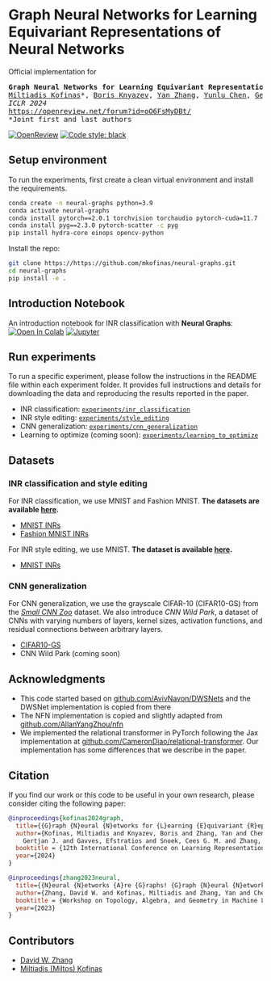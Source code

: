 # Graph Neural Networks for Learning Equivariant Representations of Neural Networks

Official implementation for
<pre>
<b>Graph Neural Networks for Learning Equivariant Representations of Neural Networks</b>
<a href="https://mkofinas.github.io/">Miltiadis Kofinas</a>*, <a href="https://bknyaz.github.io/">Boris Knyazev</a>, <a href="https://www.cyanogenoid.com/">Yan Zhang</a>, <a href="https://yunlu-chen.github.io/">Yunlu Chen</a>, <a href="https://gertjanburghouts.github.io/">Gertjan J. Burghouts</a>, <a href="https://egavves.com/">Efstratios Gavves</a>, <a href="https://www.ceessnoek.info/">Cees G. M. Snoek</a>, <a href="https://davzha.netlify.app/">David W Zhang</a>*
<em>ICLR 2024</em>
<!-- <a href="https://arxiv.org/">https://arxiv.org/</a> --><a href="https://openreview.net/forum?id=oO6FsMyDBt">https://openreview.net/forum?id=oO6FsMyDBt/</a>
*Joint first and last authors
</pre>

<!-- [![arXiv](https://img.shields.io/badge/arXiv-2403.00000-b31b1b.svg?logo=arxiv)](https://arxiv.org/abs/2403.00000) -->
[![OpenReview](https://img.shields.io/badge/OpenReview-oO6FsMyDBt-b31b1b.svg)](https://openreview.net/forum?id=oO6FsMyDBt)
<a href="https://github.com/psf/black"><img alt="Code style: black" src="https://img.shields.io/badge/code%20style-black-000000.svg"></a>

## Setup environment

To run the experiments, first create a clean virtual environment and install the requirements.

```bash
conda create -n neural-graphs python=3.9
conda activate neural-graphs
conda install pytorch==2.0.1 torchvision torchaudio pytorch-cuda=11.7 -c pytorch -c nvidia
conda install pyg==2.3.0 pytorch-scatter -c pyg
pip install hydra-core einops opencv-python
```

Install the repo:

```bash
git clone https://https://github.com/mkofinas/neural-graphs.git
cd neural-graphs
pip install -e .
```

## Introduction Notebook

An introduction notebook for INR classification with **Neural Graphs**:
[![Open In Colab](https://colab.research.google.com/assets/colab-badge.svg)](https://colab.research.google.com/github/mkofinas/neural-graphs/blob/main/notebooks/mnist-inr-classification.ipynb)
[![Jupyter](https://img.shields.io/static/v1.svg?logo=jupyter&label=Jupyter&message=View%20On%20Github&color=lightgreen)](notebooks/mnist-inr-classification.ipynb)

## Run experiments

To run a specific experiment, please follow the instructions in the README file within each experiment folder.
It provides full instructions and details for downloading the data and reproducing the results reported in the paper.

- INR classification: [`experiments/inr_classification`](experiments/inr_classification)
- INR style editing: [`experiments/style_editing`](experiments/style_editing)
- CNN generalization: [`experiments/cnn_generalization`](experiments/cnn_generalization)
- Learning to optimize (coming soon): [`experiments/learning_to_optimize`](experiments/learning_to_optimize)

## Datasets

### INR classification and style editing

For INR classification, we use MNIST and Fashion MNIST. **The datasets are available [here](https://www.dropbox.com/sh/56pakaxe58z29mq/AABtWNkRYroLYe_cE3c90DXVa?dl=0).**

- [MNIST INRs](https://www.dropbox.com/sh/56pakaxe58z29mq/AABtWNkRYroLYe_cE3c90DXVa?dl=0&preview=mnist-inrs.zip)
- [Fashion MNIST INRs](https://www.dropbox.com/sh/56pakaxe58z29mq/AABtWNkRYroLYe_cE3c90DXVa?dl=0&preview=fmnist_inrs.zip)

For INR style editing, we use MNIST. **The dataset is available [here](https://www.dropbox.com/sh/56pakaxe58z29mq/AABtWNkRYroLYe_cE3c90DXVa?dl=0).**

- [MNIST INRs](https://www.dropbox.com/sh/56pakaxe58z29mq/AABtWNkRYroLYe_cE3c90DXVa?dl=0&preview=mnist-inrs.zip)

### CNN generalization

For CNN generalization, we use the grayscale CIFAR-10 (CIFAR10-GS) from the
[_Small CNN Zoo_](https://github.com/google-research/google-research/tree/master/dnn_predict_accuracy)
dataset.
We also introduce *CNN Wild Park*, a dataset of CNNs with varying numbers of
layers, kernel sizes, activation functions, and residual connections between
arbitrary layers.

- [CIFAR10-GS](https://storage.cloud.google.com/gresearch/smallcnnzoo-dataset/cifar10.tar.xz)
- CNN Wild Park (coming soon)

## Acknowledgments

- This code started based on [github.com/AvivNavon/DWSNets](https://github.com/AvivNavon/DWSNets) and the DWSNet implementation is copied from there
- The NFN implementation is copied and slightly adapted from [github.com/AllanYangZhou/nfn](https://github.com/AllanYangZhou/nfn)
- We implemented the relational transformer in PyTorch following the Jax implementation at [github.com/CameronDiao/relational-transformer](https://github.com/CameronDiao/relational-transformer). Our implementation has some differences that we describe in the paper.

## Citation

If you find our work or this code to be useful in your own research, please consider citing the following paper:

```bib
@inproceedings{kofinas2024graph,
  title={{G}raph {N}eural {N}etworks for {L}earning {E}quivariant {R}epresentations of {N}eural {N}etworks},
  author={Kofinas, Miltiadis and Knyazev, Boris and Zhang, Yan and Chen, Yunlu and Burghouts,
    Gertjan J. and Gavves, Efstratios and Snoek, Cees G. M. and Zhang, David W.},
  booktitle = {12th International Conference on Learning Representations ({ICLR})},
  year={2024}
}
```

```bib
@inproceedings{zhang2023neural,
  title={{N}eural {N}etworks {A}re {G}raphs! {G}raph {N}eural {N}etworks for {E}quivariant {P}rocessing of {N}eural {N}etworks},
  author={Zhang, David W. and Kofinas, Miltiadis and Zhang, Yan and Chen, Yunlu and Burghouts, Gertjan J. and Snoek, Cees G. M.},
  booktitle = {Workshop on Topology, Algebra, and Geometry in Machine Learning (TAG-ML), ICML},
  year={2023}
}
```

## Contributors

- [David W. Zhang](https://davzha.netlify.app/)
- [Miltiadis (Miltos) Kofinas](https://mkofinas.github.io/)
